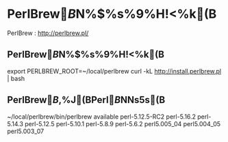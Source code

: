 # PerlBrew$B$N%$%s%9%H!<%k(B

PerlBrew : http://perlbrew.pl/

## PerlBrew$B$N%$%s%9%H!<%k(B

   export PERLBREW_ROOT=~/local/perlbrew
   curl -kL http://install.perlbrew.pl | bash

## PerlBrew$B$,%$%s%9%H!<%k2DG=$J(BPerl$B$NNs5s(B

   ~/local/perlbrew/bin/perlbrew available
   perl-5.12.5-RC2
   perl-5.16.2
   perl-5.14.3
   perl-5.12.5
   perl-5.10.1
   perl-5.8.9
   perl-5.6.2
   perl5.005_04
   perl5.004_05
   perl5.003_07

